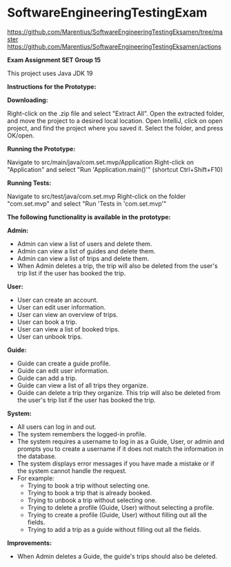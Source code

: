 # SoftwareEngineeringTestingExam

https://github.com/Marentius/SoftwareEngineeringTestingEksamen/tree/master
https://github.com/Marentius/SoftwareEngineeringTestingEksamen/actions

**Exam Assignment SET Group 15**

This project uses Java JDK 19

**Instructions for the Prototype:**

**Downloading:**

Right-click on the .zip file and select "Extract All".
Open the extracted folder, and move the project to a desired local location.
Open IntelliJ, click on open project, and find the project where you saved it.
Select the folder, and press OK/open.

**Running the Prototype:**

Navigate to src/main/java/com.set.mvp/Application
Right-click on "Application" and select "Run 'Application.main()'" (shortcut Ctrl+Shift+F10)

**Running Tests:**

Navigate to src/test/java/com.set.mvp
Right-click on the folder "com.set.mvp" and select "Run 'Tests in 'com.set.mvp'"


**The following functionality is available in the prototype:**

**Admin:**

- Admin can view a list of users and delete them.
- Admin can view a list of guides and delete them.
- Admin can view a list of trips and delete them.
- When Admin deletes a trip, the trip will also be deleted from the user's trip list if the user has booked the trip.

**User:**

- User can create an account.
- User can edit user information.
- User can view an overview of trips.
- User can book a trip.
- User can view a list of booked trips.
- User can unbook trips.

**Guide:**

- Guide can create a guide profile.
- Guide can edit user information.
- Guide can add a trip.
- Guide can view a list of all trips they organize.
- Guide can delete a trip they organize. This trip will also be deleted from the user's trip list if the user has booked the trip.

**System:**

- All users can log in and out.
- The system remembers the logged-in profile.
- The system requires a username to log in as a Guide, User, or admin and prompts you to create a username if it does not match the information in the database.
- The system displays error messages if you have made a mistake or if the system cannot handle the request.
- For example:
  - Trying to book a trip without selecting one.
  - Trying to book a trip that is already booked.
  - Trying to unbook a trip without selecting one.
  - Trying to delete a profile (Guide, User) without selecting a profile.
  - Trying to create a profile (Guide, User) without filling out all the fields.
  - Trying to add a trip as a guide without filling out all the fields.

**Improvements:**

- When Admin deletes a Guide, the guide's trips should also be deleted.
